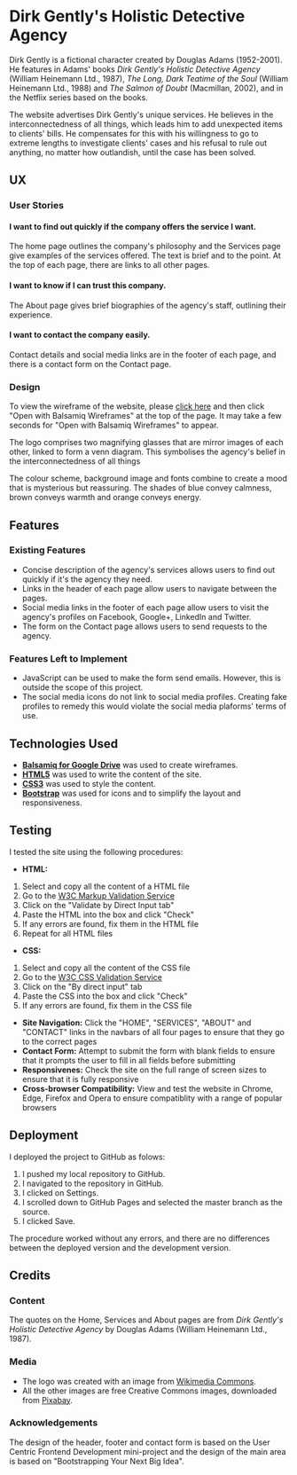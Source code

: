 # Dirk Gently's Holistic Detective Agency

Dirk Gently is a fictional character created by Douglas Adams (1952-2001). He features 
in Adams' books <em>Dirk Gently's Holistic Detective Agency</em> (William Heinemann Ltd., 1987), 
<em>The Long, Dark Teatime of the Soul</em> (William Heinemann Ltd., 1988) and <em>The Salmon of Doubt</em> 
(Macmillan, 2002), and in the Netflix series based on the books.

The website advertises Dirk Gently's unique services. He believes in the interconnectedness 
of all things, which leads him to add unexpected items to clients' bills. He compensates 
for this with his willingness to go to extreme lengths to investigate clients' cases and 
his refusal to rule out anything, no matter how outlandish, until the case has been solved.

## UX

### User Stories
#### I want to find out quickly if the company offers the service I want.
The home page outlines the company's philosophy and the Services page give examples 
of the services offered. The text is brief and to the point. At the top of each 
page, there are links to all other pages.

#### I want to know if I can trust this company.
The About page gives brief biographies of the agency's staff, outlining their 
experience.

#### I want to contact the company easily.
Contact details and social media links are in the footer of each page, and there 
is a contact form on the Contact page.


### Design

To view the wireframe of the website, please [click here](https://drive.google.com/file/d/1dFBdKboGSMnJ1-ukDbQcDlBI7GNdjFE_/view?usp=sharing) 
and then click "Open with Balsamiq Wireframes" at the top of the page. 
It may take a few seconds for "Open with Balsamiq Wireframes" to appear.

The logo comprises two magnifying glasses that are mirror images of each other, 
linked to form a venn diagram. This symbolises the agency's belief in the 
interconnectedness of all things

The colour scheme, background image and fonts combine to create a mood that is 
mysterious but reassuring. The shades of blue convey calmness, brown conveys warmth 
and orange conveys energy. 

## Features

### Existing Features
- Concise description of the agency's services allows users to find out quickly 
if it's the agency they need.
- Links in the header of each page allow users to navigate between the pages.
- Social media links in the footer of each page allow users to visit the agency's 
profiles on Facebook, Google+, LinkedIn and Twitter.
- The form on the Contact page allows users to send requests to the agency.

### Features Left to Implement
- JavaScript can be used to make the form send emails. However, this is outside 
the scope of this project.
- The social media icons do not link to social media profiles. Creating fake 
profiles to remedy this would violate the social media plaforms' terms of use.


## Technologies Used

- **[Balsamiq for Google Drive](https://balsamiq.com/)** was used to create wireframes.
- **[HTML5](https://developer.mozilla.org/en-US/docs/Web/Guide/HTML/HTML5)** was used 
to write the content of the site.
- **[CSS3](https://developer.mozilla.org/en-US/docs/Web/CSS/CSS3)** was used to style 
the content.
- **[Bootstrap](https://getbootstrap.com/)** was used for icons and to simplify the 
layout and responsiveness.

## Testing
I tested the site using the following procedures:
- **HTML:**
1. Select and copy all the content of a HTML file
2. Go to the [W3C Markup Validation Service](https://validator.w3.org/)
3. Click on the "Validate by Direct Input tab"
4. Paste the HTML into the box and click "Check"
5. If any errors are found, fix them in the HTML file
6. Repeat for all HTML files
- **CSS:** 
1. Select and copy all the content of the CSS file
2. Go to the [W3C CSS Validation Service](https://jigsaw.w3.org/css-validator/)
3. Click on the "By direct input" tab
4. Paste the CSS into the box and click "Check"
5. If any errors are found, fix them in the CSS file
- **Site Navigation:** Click the "HOME", "SERVICES", "ABOUT" and "CONTACT" links 
in the navbars of all four pages to ensure that they go to the correct pages
- **Contact Form:** Attempt to submit the form with blank fields to ensure that 
it prompts the user to fill in all fields before submitting
- **Responsivenes:** Check the site on the full range of screen sizes to ensure 
that it is fully responsive
- **Cross-browser Compatibility:** View and test the website in Chrome, Edge, 
Firefox and Opera to ensure compatiblity with a range of popular browsers

## Deployment

I deployed the project to GitHub as folows: 

1. I pushed my local repository to GitHub.
2. I navigated to the repository in GitHub.
3. I clicked on Settings.
4. I scrolled down to GitHub Pages and selected the master branch as the source. 
5. I clicked Save. 

The procedure worked without any errors, and there are no differences between the 
deployed version and the development version.

## Credits

### Content
The quotes on the Home, Services and About pages are from *Dirk Gently's Holistic Detective Agency* 
by Douglas Adams (William Heinemann Ltd., 1987).

### Media
- The logo was created with an image from [Wikimedia Commons](https://commons.wikimedia.org/).
- All the other images are free Creative Commons images, downloaded from [Pixabay](https://pixabay.com/).

### Acknowledgements
The design of the header, footer and contact form is based on the User Centric Frontend Development 
mini-project and the design of the main area is based on "Bootstrapping Your Next Big Idea".